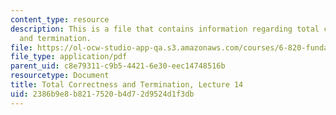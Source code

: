 ```yaml
---
content_type: resource
description: This is a file that contains information regarding total correctness
  and termination.
file: https://ol-ocw-studio-app-qa.s3.amazonaws.com/courses/6-820-fundamentals-of-program-analysis-fall-2015/2386b9e8b8217520b4d72d9524d1f3db_MIT6_820F15_L14.pdf
file_type: application/pdf
parent_uid: c8e79311-c9b5-4421-6e30-eec14748516b
resourcetype: Document
title: Total Correctness and Termination, Lecture 14
uid: 2386b9e8-b821-7520-b4d7-2d9524d1f3db
---
```

